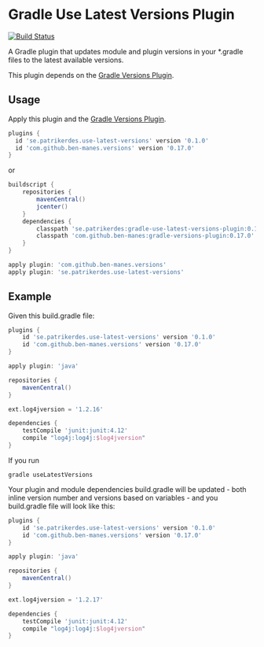 # Gradle Use Latest Versions Plugin

[![Build Status](https://travis-ci.org/patrikerdes/gradle-use-latest-versions-plugin.svg?branch=master)](https://travis-ci.org/patrikerdes/gradle-use-latest-versions-plugin)

A Gradle plugin that updates module and plugin versions in your *.gradle files to the latest available versions.

This plugin depends on the [Gradle Versions Plugin](https://github.com/ben-manes/gradle-versions-plugin).

## Usage

Apply this plugin and the [Gradle Versions Plugin](https://github.com/ben-manes/gradle-versions-plugin).

```groovy
plugins {
  id 'se.patrikerdes.use-latest-versions' version '0.1.0'
  id 'com.github.ben-manes.versions' version '0.17.0'
}
```

or

```groovy
buildscript {
    repositories {
        mavenCentral()
        jcenter()
    }
    dependencies {
        classpath 'se.patrikerdes:gradle-use-latest-versions-plugin:0.1.0'
        classpath 'com.github.ben-manes:gradle-versions-plugin:0.17.0'
    }
}

apply plugin: 'com.github.ben-manes.versions'
apply plugin: 'se.patrikerdes.use-latest-versions'
```

## Example

Given this build.gradle file:

```groovy
plugins {
    id 'se.patrikerdes.use-latest-versions' version '0.1.0'
    id 'com.github.ben-manes.versions' version '0.17.0'
}

apply plugin: 'java'

repositories {
    mavenCentral()
}

ext.log4jversion = '1.2.16'

dependencies {
    testCompile 'junit:junit:4.12'
    compile "log4j:log4j:$log4jversion"
}
```

If you run

```
gradle useLatestVersions
```

Your plugin and module dependencies build.gradle will be updated - both inline version number and versions based on variables - and you build.gradle file will look like this:

```groovy
plugins {
    id 'se.patrikerdes.use-latest-versions' version '0.1.0'
    id 'com.github.ben-manes.versions' version '0.17.0'
}

apply plugin: 'java'

repositories {
    mavenCentral()
}

ext.log4jversion = '1.2.17'

dependencies {
    testCompile 'junit:junit:4.12'
    compile "log4j:log4j:$log4jversion"
}
```
